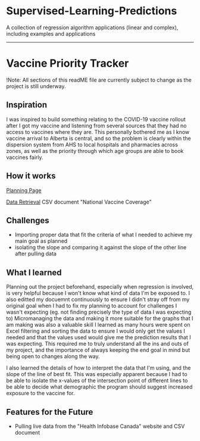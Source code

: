 # Supervised-Learning-Predictions
A collection of regression algorithm applications (linear and complex), including examples and applications



<hr>




# Vaccine Priority Tracker

!Note: All sections of this readME file are currently subject to change as the project is still underway. 

## Inspiration 
I was inspired to build something relating to the COVID-19 vaccine rollout after I got my vaccine and listening from several sources that they had no access to vaccines where they are. This personally bothered me as I know vaccine arrival to Alberta is central, and so the problem is clearly within the dispersion system from AHS to local hospitals and pharmacies across zones, as well as the priority through which age groups are able to book vaccines fairly. 

## How it works
<a href="https://github.com/Lujaina-E/Supervised-Learning-Predictions/blob/main/ML%20COVID%20Vaccine%20Rate%20Predictor.pdf">Planning Page</a>

 <a href="https://health-infobase.canada.ca/covid-19/vaccination-coverage/">Data Retrieval</a>   CSV document "National Vaccine Coverage"



## Challenges
- Importing proper data that fit the criteria of what I needed to achieve my main goal as planned
- isolating the slope and comparing it against the slope of the other line after pulling data 

## What I learned
Planning out the project beforehand, especially when regression is involved, is very helpful because I won't know what kind of data I'm be exposed to. I also editted my docuemnt continuously to ensure I didn't stray off from my original goal when I had to fix my planning to account for challenges I wasn't expecting (eg. not finding precisely the type of data I was expecting to) Micromanaging the data and making it more suitable for the graphs that I am making was also a valuable skill I learned as many hours were spent on Excel filtering and sorting the data to ensure I would only get the values I needed and that the values used would give me the prediction results that I was expecting. This required me to truly understand all the ins and outs of my project, and the importance of always keeping the end goal in mind but being open to changes along the way. 

I also learned the details of how to interpret the data that I'm using, and the slope of the line of best fit. This was especially apparent because I had to be able to isolate the x-values of the intersection point of different lines to be able to decide what demographic the program should suggest increased exposure to the vaccine for. 

## Features for the Future
- Pulling live data from the "Health Infobase Canada" website and CSV document
